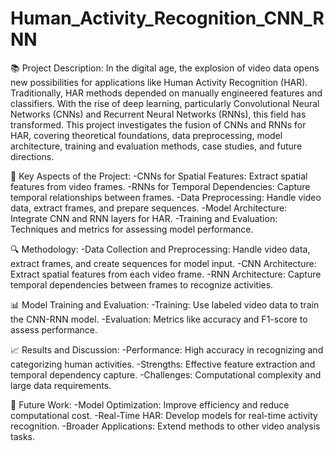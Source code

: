 # Human_Activity_Recognition_CNN_RNN

📚 Project Description:
In the digital age, the explosion of video data opens new possibilities for applications like Human Activity Recognition (HAR). Traditionally, HAR methods depended on manually engineered features and classifiers. With the rise of deep learning, particularly Convolutional Neural Networks (CNNs) and Recurrent Neural Networks (RNNs), this field has transformed.
This project investigates the fusion of CNNs and RNNs for HAR, covering theoretical foundations, data preprocessing, model architecture, training and evaluation methods, case studies, and future directions.

🌟 Key Aspects of the Project:
-CNNs for Spatial Features: Extract spatial features from video frames.
-RNNs for Temporal Dependencies: Capture temporal relationships between frames.
-Data Preprocessing: Handle video data, extract frames, and prepare sequences.
-Model Architecture: Integrate CNN and RNN layers for HAR.
-Training and Evaluation: Techniques and metrics for assessing model performance.

🔍 Methodology:
-Data Collection and Preprocessing: Handle video data, extract frames, and create sequences for model input.
-CNN Architecture: Extract spatial features from each video frame.
-RNN Architecture: Capture temporal dependencies between frames to recognize activities.

📊 Model Training and Evaluation:
-Training: Use labeled video data to train the CNN-RNN model.
-Evaluation: Metrics like accuracy and F1-score to assess performance.

📈 Results and Discussion:
-Performance: High accuracy in recognizing and categorizing human activities.
-Strengths: Effective feature extraction and temporal dependency capture.
-Challenges: Computational complexity and large data requirements.

🚀 Future Work:
-Model Optimization: Improve efficiency and reduce computational cost.
-Real-Time HAR: Develop models for real-time activity recognition.
-Broader Applications: Extend methods to other video analysis tasks.
